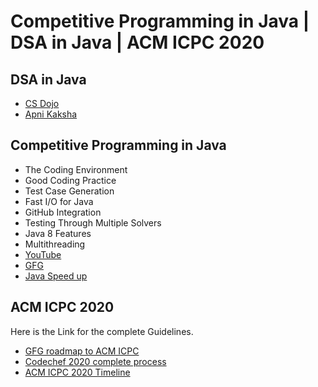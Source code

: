 # Competitive Programming in Java | DSA in Java | ACM ICPC 2020
## DSA in Java
* [CS Dojo](https://www.youtube.com/playlist?list=PLBZBJbE_rGRV8D7XZ08LK6z-4zPoWzu5H)
* [Apni Kaksha](https://www.youtube.com/playlist?list=PLKKfKV1b9e8ps6dD3QA5KFfHdiWj9cB1s)
## Competitive Programming in Java
* The Coding Environment
* Good Coding Practice
* Test Case Generation
* Fast I/O for Java
* GitHub Integration
* Testing Through Multiple Solvers
* Java 8 Features 
* Multithreading
* [YouTube](https://www.youtube.com/watch?v=fWRzpBDxXtk&list=PLMCXHnjXnTnsWU7jYp9XCKPW8ayl6D8fb)
* [GFG](https://www.geeksforgeeks.org/java-tricks-competitive-programming-java-8/)
* [Java Speed up](https://blog.jooq.org/2015/02/05/top-10-easy-performance-optimisations-in-java/)
## ACM ICPC 2020
Here is the Link for the complete Guidelines.
* [GFG roadmap to ACM ICPC](https://www.geeksforgeeks.org/how-to-prepare-for-acm-icpc/)
* [Codechef 2020 complete process](https://www.codechef.com/icpc/2020)
* [ACM ICPC 2020 Timeline](https://icpc.baylor.edu/worldfinals/schedule)